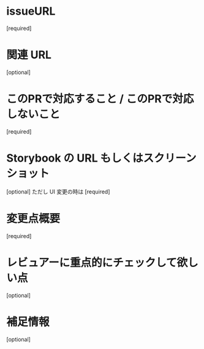 # issueURL

[required]

# 関連 URL

[optional]

# このPRで対応すること / このPRで対応しないこと

[required]

# Storybook の URL もしくはスクリーンショット

[optional] ただし UI 変更の時は [required]

# 変更点概要

[required]

# レビュアーに重点的にチェックして欲しい点

[optional]

# 補足情報

[optional]
